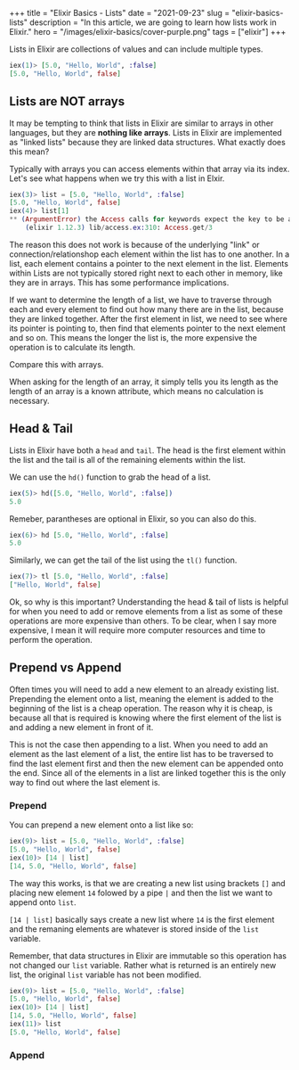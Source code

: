 +++
title = "Elixir Basics - Lists"
date = "2021-09-23"
slug = "elixir-basics-lists"
description = "In this article, we are going to learn how lists work in Elixir."
hero = "/images/elixir-basics/cover-purple.png"
tags = ["elixir"]
+++

Lists in Elixir are collections of values and can include multiple types.

```elixir
iex(1)> [5.0, "Hello, World", :false]
[5.0, "Hello, World", false]
```

## Lists are NOT arrays

It may be tempting to think that lists in Elixir are similar to arrays in other languages, but they are **nothing like arrays**. Lists in Elixir are implemented as "linked lists" because they are linked data structures. What exactly does this mean?

Typically with arrays you can access elements within that array via its index. Let's see what happens when we try this with a list in Elxir.

```elixir
iex(3)> list = [5.0, "Hello, World", :false]
[5.0, "Hello, World", false]
iex(4)> list[1]
** (ArgumentError) the Access calls for keywords expect the key to be an atom, got: 1
    (elixir 1.12.3) lib/access.ex:310: Access.get/3
```

The reason this does not work is because of the underlying "link" or connection/relationshop each element within the list has to one another. In a list, each element contains a pointer to the next element in the list. Elements within Lists are not typically stored right next to each other in memory, like they are in arrays. This has some performance implications.

If we want to determine the length of a list, we have to traverse through each and every element to find out how many there are in the list, because they are linked together. After the first element in list, we need to see where its pointer is pointing to, then find that elements pointer to the next element and so on. This means the longer the list is, the more expensive the operation is to calculate its length.

Compare this with arrays.

When asking for the length of an array, it simply tells you its length as the length of an array is a known attribute, which means no calculation is necessary.

## Head & Tail

Lists in Elixir have both a `head` and `tail`. The head is the first element within the list and the tail is all of the remaining elements within the list.

We can use the `hd()` function to grab the head of a list.

```elixir
iex(5)> hd([5.0, "Hello, World", :false])
5.0
```

Remeber, parantheses are optional in Elixir, so you can also do this.

```elixir
iex(6)> hd [5.0, "Hello, World", :false]
5.0
```

Similarly, we can get the tail of the list using the `tl()` function.

```elixir
iex(7)> tl [5.0, "Hello, World", :false]
["Hello, World", false]
```

Ok, so why is this important? Understanding the head & tail of lists is helpful for when you need to add or remove elements from a list as some of these operations are more expensive than others. To be clear, when I say more expensive, I mean it will require more computer resources and time to perform the operation.

## Prepend vs Append

Often times you will need to add a new element to an already existing list. Prepending the element onto a list, meaning the element is added to the beginning of the list is a cheap operation. The reason why it is cheap, is because all that is required is knowing where the first element of the list is and adding a new element in front of it.

This is not the case then appending to a list. When you need to add an element as the last element of a list, the entire list has to be traversed to find the last element first and then the new element can be appended onto the end. Since all of the elements in a list are linked together this is the only way to find out where the last element is.

### Prepend

You can prepend a new element onto a list like so:

```elixir
iex(9)> list = [5.0, "Hello, World", :false]
[5.0, "Hello, World", false]
iex(10)> [14 | list]
[14, 5.0, "Hello, World", false]
```

The way this works, is that we are creating a new list using brackets `[]` and placing new element `14` folowed by a pipe `|` and then the list we want to append onto `list`.

`[14 | list]` basically says create a new list where `14` is the first element and the remaning elements are whatever is stored inside of the `list` variable.

Remember, that data structures in Elixir are immutable so this operation has not changed our `list` variable. Rather what is returned is an entirely new list, the original `list` variable has not been modified.

```elixir
iex(9)> list = [5.0, "Hello, World", :false]
[5.0, "Hello, World", false]
iex(10)> [14 | list]
[14, 5.0, "Hello, World", false]
iex(11)> list
[5.0, "Hello, World", false]
```

### Append
